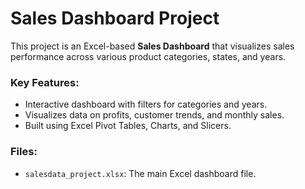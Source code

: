 # Sales Dashboard Project

This project is an Excel-based **Sales Dashboard** that visualizes sales performance across various product categories, states, and years.

### Key Features:
- Interactive dashboard with filters for categories and years.
- Visualizes data on profits, customer trends, and monthly sales.
- Built using Excel Pivot Tables, Charts, and Slicers.

### Files:
- `salesdata_project.xlsx`: The main Excel dashboard file.
